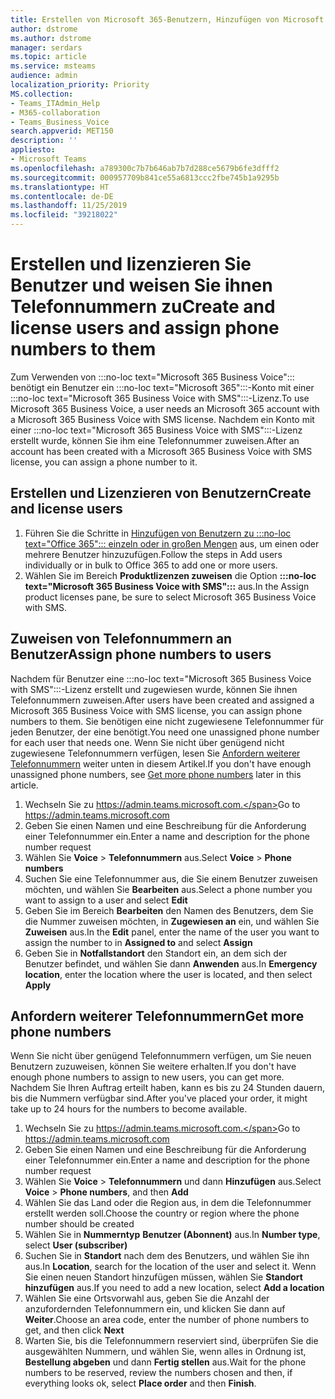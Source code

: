 ```yaml
---
title: Erstellen von Microsoft 365-Benutzern, Hinzufügen von Microsoft 365 Business Voice-Lizenzen und Zuweisen von Telefonnummern
author: dstrome
ms.author: dstrome
manager: serdars
ms.topic: article
ms.service: msteams
audience: admin
localization_priority: Priority
MS.collection:
- Teams_ITAdmin_Help
- M365-collaboration
- Teams_Business_Voice
search.appverid: MET150
description: ''
appliesto:
- Microsoft Teams
ms.openlocfilehash: a789300c7b7b646ab7b7d288ce5679b6fe3dfff2
ms.sourcegitcommit: 000957709b841ce55a6813ccc2fbe745b1a9295b
ms.translationtype: HT
ms.contentlocale: de-DE
ms.lasthandoff: 11/25/2019
ms.locfileid: "39218022"
---
```

# <a name="create-and-license-users-and-assign-phone-numbers-to-them"></a><span data-ttu-id="758d5-102">Erstellen und lizenzieren Sie Benutzer und weisen Sie ihnen Telefonnummern zu</span><span class="sxs-lookup"><span data-stu-id="758d5-102">Create and license users and assign phone numbers to them</span></span>

<span data-ttu-id="758d5-103">Zum Verwenden von :::no-loc text="Microsoft 365 Business Voice"::: benötigt ein Benutzer ein :::no-loc text="Microsoft 365":::-Konto mit einer :::no-loc text="Microsoft 365 Business Voice with SMS":::-Lizenz.</span><span class="sxs-lookup"><span data-stu-id="758d5-103">To use Microsoft 365 Business Voice, a user needs an Microsoft 365 account with a Microsoft 365 Business Voice with SMS license.</span></span> <span data-ttu-id="758d5-104">Nachdem ein Konto mit einer :::no-loc text="Microsoft 365 Business Voice with SMS":::-Lizenz erstellt wurde, können Sie ihm eine Telefonnummer zuweisen.</span><span class="sxs-lookup"><span data-stu-id="758d5-104">After an account has been created with a Microsoft 365 Business Voice with SMS license, you can assign a phone number to it.</span></span>

## <a name="create-and-license-users"></a><span data-ttu-id="758d5-105">Erstellen und Lizenzieren von Benutzern</span><span class="sxs-lookup"><span data-stu-id="758d5-105">Create and license users</span></span>

1. <span data-ttu-id="758d5-106">Führen Sie die Schritte in [Hinzufügen von Benutzern zu :::no-loc text="Office 365"::: einzeln oder in großen Mengen](https://docs.microsoft.com/office365/admin/add-users/add-users) aus, um einen oder mehrere Benutzer hinzuzufügen.</span><span class="sxs-lookup"><span data-stu-id="758d5-106">Follow the steps in Add users individually or in bulk to Office 365 to add one or more users.</span></span>
2. <span data-ttu-id="758d5-107">Wählen Sie im Bereich **Produktlizenzen zuweisen** die Option **:::no-loc text="Microsoft 365 Business Voice with SMS":::** aus.</span><span class="sxs-lookup"><span data-stu-id="758d5-107">In the Assign product licenses pane, be sure to select Microsoft 365 Business Voice with SMS.</span></span>

## <a name="assign-phone-numbers-to-users"></a><span data-ttu-id="758d5-108">Zuweisen von Telefonnummern an Benutzer</span><span class="sxs-lookup"><span data-stu-id="758d5-108">Assign phone numbers to users</span></span>

<span data-ttu-id="758d5-109">Nachdem für Benutzer eine :::no-loc text="Microsoft 365 Business Voice with SMS":::-Lizenz erstellt und zugewiesen wurde, können Sie ihnen Telefonnummern zuweisen.</span><span class="sxs-lookup"><span data-stu-id="758d5-109">After users have been created and assigned a Microsoft 365 Business Voice with SMS license, you can assign phone numbers to them.</span></span> <span data-ttu-id="758d5-110">Sie benötigen eine nicht zugewiesene Telefonnummer für jeden Benutzer, der eine benötigt.</span><span class="sxs-lookup"><span data-stu-id="758d5-110">You need one unassigned phone number for each user that needs one.</span></span> <span data-ttu-id="758d5-111">Wenn Sie nicht über genügend nicht zugewiesene Telefonnummern verfügen, lesen Sie [Anfordern weiterer Telefonnummern](#get-more-phone-numbers) weiter unten in diesem Artikel.</span><span class="sxs-lookup"><span data-stu-id="758d5-111">If you don't have enough unassigned phone numbers, see [Get more phone numbers](#get-more-phone-numbers) later in this article.</span></span>

1. <span data-ttu-id="758d5-112">Wechseln Sie zu https://admin.teams.microsoft.com.</span><span class="sxs-lookup"><span data-stu-id="758d5-112">Go to https://admin.teams.microsoft.com</span></span>
2. <span data-ttu-id="758d5-113">Geben Sie einen Namen und eine Beschreibung für die Anforderung einer Telefonnummer ein.</span><span class="sxs-lookup"><span data-stu-id="758d5-113">Enter a name and description for the phone number request</span></span>
3. <span data-ttu-id="758d5-114">Wählen Sie **Voice** > **Telefonnummern** aus.</span><span class="sxs-lookup"><span data-stu-id="758d5-114">Select **Voice** > **Phone numbers**</span></span>
4. <span data-ttu-id="758d5-115">Suchen Sie eine Telefonnummer aus, die Sie einem Benutzer zuweisen möchten, und wählen Sie **Bearbeiten** aus.</span><span class="sxs-lookup"><span data-stu-id="758d5-115">Select a phone number you want to assign to a user and select **Edit**</span></span>
5. <span data-ttu-id="758d5-116">Geben Sie im Bereich **Bearbeiten** den Namen des Benutzers, dem Sie die Nummer zuweisen möchten, in **Zugewiesen an** ein, und wählen Sie **Zuweisen** aus.</span><span class="sxs-lookup"><span data-stu-id="758d5-116">In the **Edit** panel, enter the name of the user you want to assign the number to in **Assigned to** and select **Assign**</span></span>
6. <span data-ttu-id="758d5-117">Geben Sie in **Notfallstandort** den Standort ein, an dem sich der Benutzer befindet, und wählen Sie dann **Anwenden** aus.</span><span class="sxs-lookup"><span data-stu-id="758d5-117">In **Emergency location**, enter the location where the user is located, and then select **Apply**</span></span>


## <a name="get-more-phone-numbers"></a><span data-ttu-id="758d5-118">Anfordern weiterer Telefonnummern</span><span class="sxs-lookup"><span data-stu-id="758d5-118">Get more phone numbers</span></span>

<span data-ttu-id="758d5-119">Wenn Sie nicht über genügend Telefonnummern verfügen, um Sie neuen Benutzern zuzuweisen, können Sie weitere erhalten.</span><span class="sxs-lookup"><span data-stu-id="758d5-119">If you don't have enough phone numbers to assign to new users, you can get more.</span></span> <span data-ttu-id="758d5-120">Nachdem Sie Ihren Auftrag erteilt haben, kann es bis zu 24 Stunden dauern, bis die Nummern verfügbar sind.</span><span class="sxs-lookup"><span data-stu-id="758d5-120">After you've placed your order, it might take up to 24 hours for the numbers to become available.</span></span>

1. <span data-ttu-id="758d5-121">Wechseln Sie zu https://admin.teams.microsoft.com.</span><span class="sxs-lookup"><span data-stu-id="758d5-121">Go to https://admin.teams.microsoft.com</span></span>
2. <span data-ttu-id="758d5-122">Geben Sie einen Namen und eine Beschreibung für die Anforderung einer Telefonnummer ein.</span><span class="sxs-lookup"><span data-stu-id="758d5-122">Enter a name and description for the phone number request</span></span>
3. <span data-ttu-id="758d5-123">Wählen Sie **Voice** > **Telefonnummern** und dann **Hinzufügen** aus.</span><span class="sxs-lookup"><span data-stu-id="758d5-123">Select **Voice** > **Phone numbers**, and then **Add**</span></span>
4. <span data-ttu-id="758d5-124">Wählen Sie das Land oder die Region aus, in dem die Telefonnummer erstellt werden soll.</span><span class="sxs-lookup"><span data-stu-id="758d5-124">Choose the country or region where the phone number should be created</span></span>
5. <span data-ttu-id="758d5-125">Wählen Sie in **Nummerntyp** **Benutzer (Abonnent)** aus.</span><span class="sxs-lookup"><span data-stu-id="758d5-125">In **Number type**, select **User (subscriber)**</span></span>
6. <span data-ttu-id="758d5-126">Suchen Sie in **Standort** nach dem des Benutzers, und wählen Sie ihn aus.</span><span class="sxs-lookup"><span data-stu-id="758d5-126">In **Location**, search for the location of the user and select it.</span></span> <span data-ttu-id="758d5-127">Wenn Sie einen neuen Standort hinzufügen müssen, wählen Sie **Standort hinzufügen** aus.</span><span class="sxs-lookup"><span data-stu-id="758d5-127">If you need to add a new location, select **Add a location**</span></span>
7. <span data-ttu-id="758d5-128">Wählen Sie eine Ortsvorwahl aus, geben Sie die Anzahl der anzufordernden Telefonnummern ein, und klicken Sie dann auf **Weiter**.</span><span class="sxs-lookup"><span data-stu-id="758d5-128">Choose an area code, enter the number of phone numbers to get, and then click **Next**</span></span>
8. <span data-ttu-id="758d5-129">Warten Sie, bis die Telefonnummern reserviert sind, überprüfen Sie die ausgewählten Nummern, und wählen Sie, wenn alles in Ordnung ist, **Bestellung abgeben** und dann **Fertig stellen** aus.</span><span class="sxs-lookup"><span data-stu-id="758d5-129">Wait for the phone numbers to be reserved, review the numbers chosen and then, if everything looks ok, select **Place order** and then **Finish**.</span></span>

